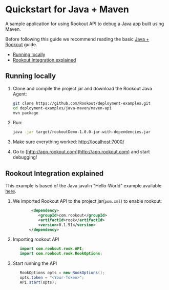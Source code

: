 # Quickstart for Java + Maven 

A sample application for using Rookout API to debug a Java app built using Maven.

Before following this guide we recommend reading the basic [Java + Rookout] guide.

* [Running locally](#running-locally)
* [Rookout Integration explained](#rookout-integration-explained)

## Running locally
1. Clone and compile the project jar and download the Rookout Java Agent:
     ```bash
    git clone https://github.com/Rookout/deployment-examples.git
    cd deployment-examples/java-maven/maven-api
    mvn package
    ```
2. Run:
    ```bash
    java -jar target/rookoutDemo-1.0.0-jar-with-dependencies.jar
    ```

3. Make sure everything worked: [http://localhost:7000/](http://localhost:7000/hello)

4. Go to [http://app.rookout.com](http://app.rookout.com) and start debugging! 

## Rookout Integration explained

This example is based of the Java javalin "Hello-World" example available [here].

1. We imported Rookout API to the project jar(`pom.xml`) to enable rookout:
    ```xml
            <dependency>
               <groupId>com.rookout</groupId>
               <artifactId>rook</artifactId>
               <version>0.1.51</version>
           </dependency>
    ```
2. Importing rookout API
    ```java
       import com.rookout.rook.API;
       import com.rookout.rook.RookOptions;
    ```
    
3. Start running the API
    ```java
       RookOptions opts = new RookOptions();
       opts.token = "<Your-Token>";
       API.start(opts);
    ```

[Java + Rookout]: https://docs.rookout.com/docs/sdk-setup.html
[here]: https://github.com/tipsy/javalin/
[maven central]: https://mvnrepository.com/artifact/com.rookout/rook
